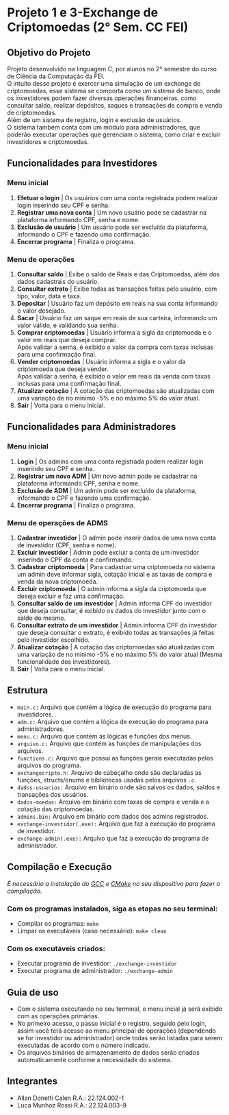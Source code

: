 # Projeto 1 e 3-Exchange de Criptomoedas (2° Sem. CC FEI)
## Objetivo do Projeto
Projeto desenvolvido na linguagem C, por alunos no 2° semestre do curso de Ciência da Computação da FEI. <br>
O intuito desse projeto é exercer uma simulação de um exchange de criptomoedas, esse sistema se comporta como um sistema de banco,
onde os investidores podem fazer diversas operações financeiras, como consultar saldo, realizar depósitos, saques e transações de compra e venda de criptomoedas. <br>
Além de um sistema de registro, login e exclusão de usuários. <br>
O sistema também conta com um módulo para administradores, que poderão executar operações que gerenciam o sistema, como criar e excluir investidores e criptomoedas.

## Funcionalidades para Investidores
### Menu inicial
1. **Efetuar o login** | Os usuários com uma conta registrada podem realizar login inserindo seu CPF e senha.
2. **Registrar uma nova conta** | Um novo usuário pode se cadastrar na plataforma informando CPF, senha e nome.
3. **Exclusão de usuário** | Um usuário pode ser excluído da plataforma, informando o CPF e fazendo uma confirmação.
0. **Encerrar programa** | Finaliza o programa.

### Menu de operações
1. **Consultar saldo** | Exibe o saldo de Reais e das Criptomoedas, além dos dados cadastrais do usuário.
2. **Consultar extrato** | Exibe todas as transações feitas pelo usuário, com tipo, valor, data e taxa.
3. **Depositar** | Usuário faz um depósito em reais na sua conta informando o valor desejado.
4. **Sacar** | Usuário faz um saque em reais de sua carteira, informando um valor válido, e validando sua senha.
5. **Comprar criptomoedas** | Usuário informa a sigla da criptomoeda e o valor em reais que deseja comprar. <br> Após validar a senha, é exibido o valor da compra com taxas inclusas para uma confirmação final.
6. **Vender criptomoedas** | Usuário informa a sigla e o valor da criptomoeda que deseja vender. <br> Após validar a senha, é exibido o valor em reais da venda com taxas inclusas para uma confirmação final.
7. **Atualizar cotação** | A cotação das criptomoedas são atualizadas com uma variação de no mínimo -5% e no máximo 5% do valor atual.
0. **Sair** | Volta para o menu inicial.

## Funcionalidades para Administradores
### Menu inicial
1. **Login** | Os admins com uma conta registrada podem realizar login inserindo seu CPF e senha.
2. **Registrar um novo ADM** | Um novo admin pode se cadastrar na plataforma informando CPF, senha e nome.
3. **Exclusão de ADM** | Um admin pode ser excluído da plataforma, informando o CPF e fazendo uma confirmação.
0. **Encerrar programa** | Finaliza o programa.

### Menu de operações de ADMS
1. **Cadastrar investidor** | O admin pode inserir dados de uma nova conta de investidor (CPF, senha e nome).
2. **Excluir investidor** | Admin pode excluir a conta de um investidor inserindo o CPF da conta e confirmando.
3. **Cadastrar criptomoeda** | Para cadastrar uma criptomoeda no sistema um admin deve informar sigla, cotação inicial e as taxas de compra e venda da nova criptomoeda.
4. **Excluir criptomoeda** | O admin informa a sigla da criptomoeda que deseja excluir e faz uma confirmação.
5. **Consultar saldo de um investidor** | Admin informa CPF do investidor que deseja consultar, é exibido os dados do investidor junto com o saldo do mesmo.
6. **Consultar extrato de um investidor** | Admin informa CPF do investidor que deseja consultar o extrato, é exibido todas as transações já feitas pelo investidor escolhido.
7. **Atualizar cotação** | A cotação das criptomoedas são atualizadas com uma variação de no mínimo -5% e no máximo 5% do valor atual (Mesma funcionalidade dos investidores).
0. **Sair** | Volta para o menu inicial.

## Estrutura
- `main.c:` Arquivo que contém a lógica de execução do programa para investidores. <br>
- `adm.c:` Arquivo que contém a lógica de execução do programa para administradores. <br>
- `menu.c:` Arquivo que contém as lógicas e funções dos menus. <br>
- `arquivo.c:` Arquivo que contém as funções de manipulações dos arquivos. <br>
- `functions.c:` Arquivo que possui as funções gerais executadas pelos arquivos do programa. <br>
- `exchangecripto.h:` Arquivo de cabeçalho onde são declaradas as funções, structs/enums e bibliotecas usadas pelos arquivos `.c`. <br>
- `dados-usuarios:` Arquivo em binário onde são salvos os dados, saldos e transações dos usuários. <br>
- `dados-moedas:` Arquivo em binário com taxas de compra e venda e a cotação das criptomoedas. <br>
- `admins.bin:` Arquivo em binário com dados dos admins registrados. <br>
- `exchange-investidor(.exe):` Arquivo que faz a execução do programa de investidor.
- `exchange-admin(.exe):` Arquivo que faz a execução do programa de administrador.
## Compilação e Execução
*É necessário a instalação do [GCC](https://gcc.gnu.org/) e [CMake](https://cmake.org) no seu dispositivo para fazer a compilação.* <br>

### Com os programas instalados, siga as etapas no seu terminal: <br>
- Compilar os programas:
`make`
- Limpar os executáveis (caso necessário):
`make clean`
### Com os executáveis criados: <br>
- Executar programa de investidor:
`./exchange-investidor`
- Executar programa de administrador:
`./exchange-admin`

## Guia de uso
- Com o sistema executando no seu terminal, o menu incial já será exibido com as operações primárias. <br>
- No primeiro acesso, o passo inicial é o registro, seguido pelo login, assim você terá acesso ao menu principal de operações (dependendo se for investidor ou administrador) onde todas serão listadas para serem executadas de acordo com o número indicado. <br>
- Os arquivos binários de armazenamento de dados serão criados automaticamente conforme a necessidade do sistema.

## Integrantes
- Allan Donetti Calen R.A.: 22.124.002-1
- Luca Munhoz Rossi R.A.: 22.124.003-9
